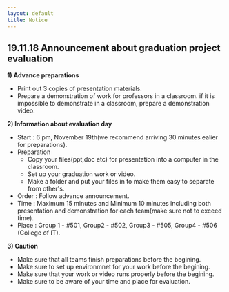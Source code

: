 ```yaml
---
layout: default
title: Notice
---
```


## 19.11.18 Announcement about graduation project evaluation

**1) Advance preparations**
  * Print out 3 copies of presentation materials. 
  * Prepare a demonstration of work for professors in a classroom. if it is impossible to demonstrate in a classroom, prepare a demonstration video. 

**2) Information about evaluation day**
  * Start : 6 pm, November 19th(we recommend arriving 30 minutes ealier for preparations).
  * Preparation
     - Copy your files(ppt,doc etc) for presentation into a computer in the classroom.
     - Set up your graduation work or video.
     - Make a folder and put your files in to make them easy to separate from other's.
  * Order : Follow advance announcement.
  * Time : Maximum 15 minutes and Minimum 10 minutes including both presentation and demonstration for each team(make sure not to exceed time).
  * Place : Group 1 - #501, Group2 - #502, Group3 - #505, Group4 - #506 (College of IT). 

**3) Caution**
  * Make sure that all teams finish preparations before the begining.
  * Make sure to set up environmnet for your work before the begining.
  * Make sure that your work or video runs properly before the begining. 
  * Make sure to be aware of your time and place for evaluation.

